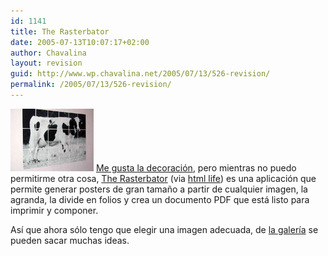```yaml
---
id: 1141
title: The Rasterbator
date: 2005-07-13T10:07:17+02:00
author: Chavalina
layout: revision
guid: http://www.wp.chavalina.net/2005/07/13/526-revision/
permalink: /2005/07/13/526-revision/
---
```

<img class="imgizqda" src="/imagenes/fotos/rasterbation.jpg" alt="Un poster de vaca creado con The Rasterbator" /> <a href="http://www.chavalina.net/comentar.php?idpost=498&#038;q=" target="_blank">Me gusta la decoración</a>, pero mientras no puedo permitirme otra cosa, <a href="http://homokaasu.org/rasterbator/" target="_blank">The Rasterbator</a> (via <a href="http://www.htmllife.com/archivos/the_rasterbator/" target="_blank">html life</a>) es una aplicación que permite generar posters de gran tamaño a partir de cualquier imagen, la agranda, la divide en folios y crea un documento PDF que está listo para imprimir y componer. 

Así que ahora sólo tengo que elegir una imagen adecuada, de <a href="http://homokaasu.org/rasterbator/gallery.gas" target="_blank">la galería</a> se pueden sacar muchas ideas.
